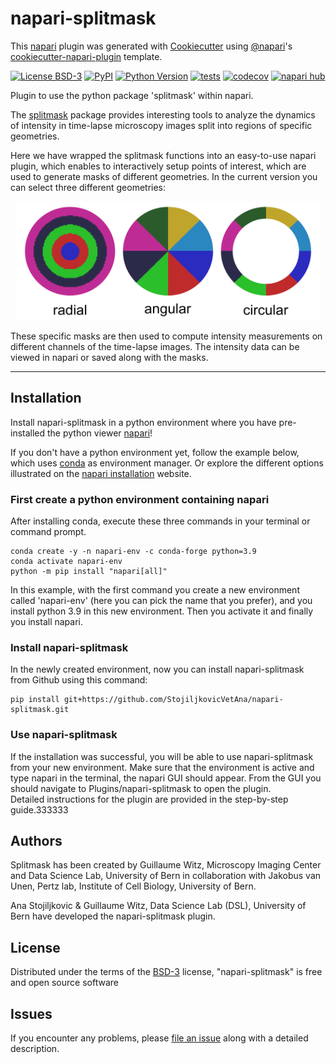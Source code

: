 # napari-splitmask

This [napari] plugin was generated with [Cookiecutter] using [@napari]'s [cookiecutter-napari-plugin] template.

[![License BSD-3](https://img.shields.io/pypi/l/napari-splitmask.svg?color=green)](https://github.com/StojiljkovicVetAna/napari-splitmask/raw/main/LICENSE)
[![PyPI](https://img.shields.io/pypi/v/napari-splitmask.svg?color=green)](https://pypi.org/project/napari-splitmask)
[![Python Version](https://img.shields.io/pypi/pyversions/napari-splitmask.svg?color=green)](https://python.org)
[![tests](https://github.com/StojiljkovicVetAna/napari-splitmask/workflows/tests/badge.svg)](https://github.com/StojiljkovicVetAna/napari-splitmask/actions)
[![codecov](https://codecov.io/gh/StojiljkovicVetAna/napari-splitmask/branch/main/graph/badge.svg)](https://codecov.io/gh/StojiljkovicVetAna/napari-splitmask)
[![napari hub](https://img.shields.io/endpoint?url=https://api.napari-hub.org/shields/napari-splitmask)](https://napari-hub.org/plugins/napari-splitmask)

Plugin to use the python package 'splitmask' within napari.

The [splitmask] package provides interesting tools to analyze the dynamics of intensity in time-lapse microscopy images split into regions of specific geometries.

Here we have wrapped the splitmask functions into an easy-to-use napari plugin, which enables to interactively setup points of interest, which are used to generate masks of different geometries. In the current version you can select three different geometries:

<center><img src="https://raw.githubusercontent.com/StojiljkovicVetAna/napari-splitmask/main/docs/images/napari-splitmask_shapes.png" width="490" height="190"/></center>

These specific masks are then used to compute intensity measurements on different channels of the time-lapse images. The intensity data can be viewed in napari or saved along with the masks.

----------------------------------
## Installation

Install napari-splitmask in a python environment where you have pre-installed the python viewer [napari]!

If you don't have a python environment yet, follow the example below, which uses [conda] as environment manager. Or explore the different options illustrated on the [napari installation] website.

### First create a python environment containing napari
After installing conda, execute these three commands in your terminal or command prompt.
```
conda create -y -n napari-env -c conda-forge python=3.9
conda activate napari-env
python -m pip install "napari[all]"
```
In this example, with the first command you create a new environment called 'napari-env' (here you can pick the name that you prefer), and you install python 3.9 in this new environment. Then you activate it and finally you install napari.

### Install napari-splitmask

In the newly created environment, now you can install napari-splitmask from Github using this command:

    pip install git+https://github.com/StojiljkovicVetAna/napari-splitmask.git

### Use napari-splitmask
If the installation was successful, you will be able to use napari-splitmask from your new environment. Make sure that the environment is active and type napari in the terminal, the napari GUI should appear. From the GUI you should navigate to Plugins/napari-splitmask to open the plugin. <br/>
Detailed instructions for the plugin are provided in the step-by-step guide.333333

## Authors

Splitmask has been created by Guillaume Witz, Microscopy Imaging Center and Data Science Lab, University of Bern in collaboration with Jakobus van Unen, Pertz lab, Institute of Cell Biology, University of Bern.

Ana Stojiljkovic & Guillaume Witz, Data Science Lab (DSL), University of Bern have developed the napari-splitmask plugin.

## License

Distributed under the terms of the [BSD-3] license,
"napari-splitmask" is free and open source software

## Issues

If you encounter any problems, please [file an issue] along with a detailed description.

[napari]: https://napari.org/stable/
[napari installation]: https://napari.org/stable/tutorials/fundamentals/installation.html

[Cookiecutter]: https://github.com/audreyr/cookiecutter
[@napari]: https://github.com/napari
[MIT]: http://opensource.org/licenses/MIT
[BSD-3]: http://opensource.org/licenses/BSD-3-Clause
[GNU GPL v3.0]: http://www.gnu.org/licenses/gpl-3.0.txt
[GNU LGPL v3.0]: http://www.gnu.org/licenses/lgpl-3.0.txt
[Apache Software License 2.0]: http://www.apache.org/licenses/LICENSE-2.0
[Mozilla Public License 2.0]: https://www.mozilla.org/media/MPL/2.0/index.txt
[cookiecutter-napari-plugin]: https://github.com/napari/cookiecutter-napari-plugin

[file an issue]: https://github.com/StojiljkovicVetAna/napari-splitmask/issues

[napari]: https://napari.org/stable/tutorials/fundamentals/installation.html
[tox]: https://tox.readthedocs.io/en/latest/
[pip]: https://pypi.org/project/pip/
[PyPI]: https://pypi.org/

[splitmask]: https://github.com/guiwitz/splitmask
[conda]: https://docs.conda.io/en/latest/miniconda.html